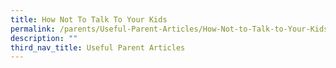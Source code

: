 ```yaml
---
title: How Not To Talk To Your Kids
permalink: /parents/Useful-Parent-Articles/How-Not-to-Talk-to-Your-Kids/
description: ""
third_nav_title: Useful Parent Articles
---
```

